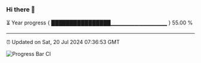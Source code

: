 ### Hi there 👋

⏳ Year progress { ████████████████▁▁▁▁▁▁▁▁▁▁▁▁▁▁ } 55.00 %

---

⏰ Updated on Sat, 20 Jul 2024 07:36:53 GMT

![Progress Bar CI](https://github.com/IshwaranRudhara/GIT-ACTION/workflows/Progress%20Bar%20CI/badge.svg)
